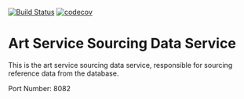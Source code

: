 [![Build Status](https://travis-ci.com/JamesCollerton/Art_Service_Sourcing_Data_Service.svg?branch=master)](https://travis-ci.com/JamesCollerton/Art_Service_Sourcing_Data_Service)
[![codecov](https://codecov.io/gh/JamesCollerton/Art_Service_Sourcing_Data_Service/branch/master/graph/badge.svg)](https://codecov.io/gh/JamesCollerton/Art_Service_Sourcing_Data_Service)

# Art Service Sourcing Data Service

This is the art service sourcing data service, responsible for sourcing reference data from the database.

Port Number: 8082
